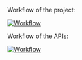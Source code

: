 

Workflow of the project:

  [![Workflow](https://github.com/poorvika7khanna/fraud-detection-backend/blob/main/Workflow_fraud_detection.png)]()


Workflow of the APIs:

  [![Workflow](https://github.com/poorvika7khanna/fraud-detection-backend/blob/main/Workflow_fraud_detection.png)]()


